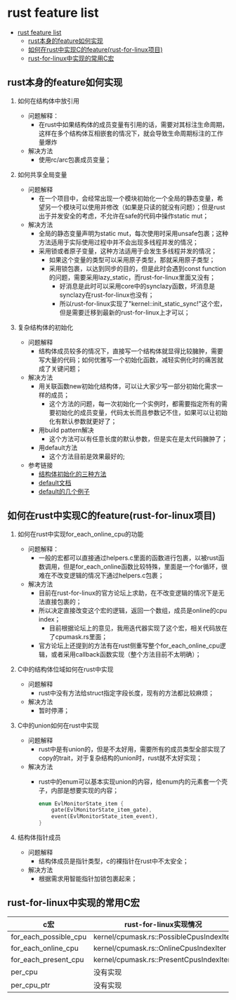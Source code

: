 ﻿# rust feature list

- [rust feature list](#rust-feature-list)
  - [rust本身的feature如何实现](#rust本身的feature如何实现)
  - [如何在rust中实现C的feature(rust-for-linux项目)](#如何在rust中实现c的featurerust-for-linux项目)
  - [rust-for-linux中实现的常用C宏](#rust-for-linux中实现的常用c宏)

## rust本身的feature如何实现

1. 如何在结构体中放引用
    - 问题解释：
         - 在rust中如果结构体的成员变量有引用的话，需要对其标注生命周期，这样在多个结构体互相嵌套的情况下，就会导致生命周期标注的工作量爆炸
    - 解决方法
        - 使用rc/arc包裹成员变量；

2. 如何共享全局变量
    - 问题解释
        - 在一个项目中，会经常出现一个模块初始化一个全局的静态变量，希望另一个模块可以使用并修改（如果是只读的就没有问题）；但是rust出于并发安全的考虑，不允许在safe的代码中操作static mut；
    - 解决方法
        - 全局的静态变量声明为static mut，每次使用时采用unsafe包裹；这种方法适用于实际使用过程中并不会出现多线程并发的情况；
        - 采用锁或者原子变量，这种方法适用于会发生多线程并发的情况；
            - 如果这个变量的类型可以采用原子类型，那就采用原子类型；
            - 采用锁包裹，以达到同步的目的，但是此时会遇到const function的问题，需要采用lazy_static，而rust-for-linux里面又没有；
              - 好消息是此时可以采用core中的synclazy函数，坏消息是synclazy在rust-for-linux也没有；
              - 所以rust-for-linux实现了"kernel::init_static_sync!"这个宏，但是需要迁移到最新的rust-for-linux上才可以；

3. 复杂结构体的初始化
    - 问题解释
        - 结构体成员较多的情况下，直接写一个结构体就显得比较臃肿，需要写大量的代码；如何优雅写一个初始化函数，减轻实例化时的痛苦就成了关键问题；
    - 解决方法
        - 用关联函数new初始化结构体，可以让大家少写一部分初始化需求一样的成员；
            - 这个方法的问题，每一次初始化一个实例时，都需要指定所有的需要初始化的成员变量，代码太长而且参数记不住，如果可以让初始化有默认参数就更好了；
        - 用build pattern解决
            - 这个方法可以有任意长度的默认参数，但是实在是太代码臃肿了；
        - 用default方法
            - 这个方法目前是效果最好的;
    - 参考链接
        - [结构体初始化的三种方法](https://zhuanlan.zhihu.com/p/112202164)
        - [default文档](https://doc.rust-lang.org/std/default/trait.Default.html)
        - [default的几个例子](https://rust-unofficial.github.io/patterns/idioms/ctor.html)

## 如何在rust中实现C的feature(rust-for-linux项目)

1. 如何在rust中实现for_each_online_cpu的功能
    - 问题解释：
        - 一般的宏都可以直接通过helpers.c里面的函数进行包裹，以被rust函数调用，但是for_each_online函数比较特殊，里面是一个for循环，很难在不改变逻辑的情况下通过helpers.c包裹；
    - 解决方法
        - 目前在rust-for-linux的官方论坛上求助，在不改变逻辑的情况下是无法直接包裹的；
        - 所以决定直接改变这个宏的逻辑，返回一个数组，成员是online的cpu index；
            - 目前根据论坛上的意见，我用迭代器实现了这个宏，相关代码放在了cpumask.rs里面；
        - 官方论坛上还提到的方法有在rust侧重写整个for_each_online_cpu逻辑，或者采用callback函数实现（整个方法目前不太明确）；
2. C中的结构体位域如何在rust中实现
    - 问题解释
        - rust中没有方法给struct指定字段长度，现有的方法都比较麻烦；
    - 解决方法
        - 暂时停滞；
3. C中的union如何在rust中实现
    - 问题解释
        - rust中是有union的，但是不太好用，需要所有的成员类型全部实现了copy的trait，对于复杂结构的union时，rust就不太好实现；
    - 解决方法
        - rust中的enum可以基本实现union的内容，给enum内的元素套一个壳子，内部是想要实现的内容；

            ```rust
            enum EvlMonitorState_item {
                gate(EvlMonitorState_item_gate),
                event(EvlMonitorState_item_event),
            }
            ```

4. 结构体指针成员
    - 问题解释
        - 结构体成员是指针类型，c的裸指针在rust中不太安全；
    - 解决方法
        - 根据需求用智能指针加锁包裹起来；

## rust-for-linux中实现的常用C宏

|c宏|rust-for-linux实现情况|
|-|-|
|for_each_possible_cpu|kernel/cpumask.rs::PossibleCpusIndexIter|
|for_each_online_cpu|kernel/cpumask.rs::OnlineCpusIndexIter|
|for_each_present_cpu|kernel/cpumask.rs::PresentCpusIndexIter|
|per_cpu|没有实现|
|per_cpu_ptr|没有实现|
